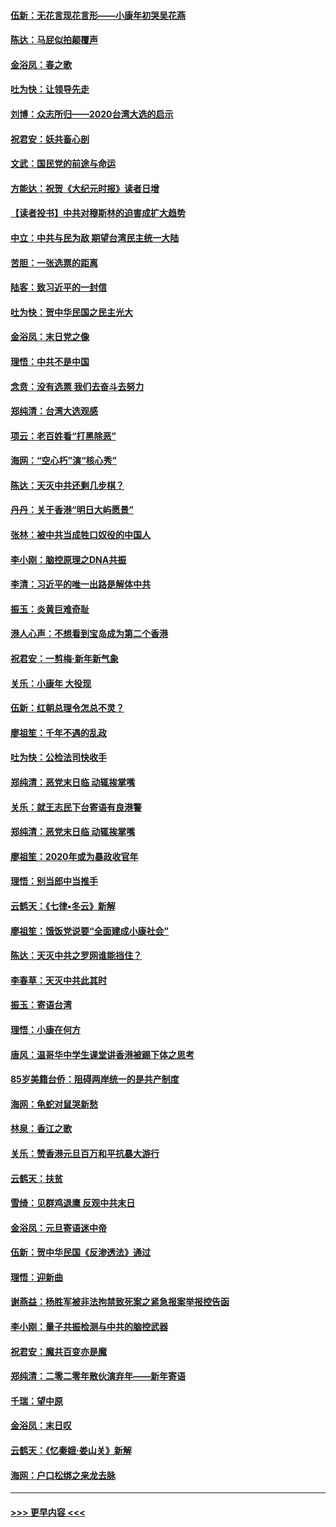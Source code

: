#### [伍新：无花言现花言形——小康年初哭吴花燕](../pages/nsc993/n11800044.md?t=01172055) 
#### [陈达：马屁似拍颠覆声](../pages/nsc993/n11800010.md?t=01172055) 
#### [金浴凤：春之歌](../pages/nsc993/n11797687.md?t=01172055) 
#### [吐为快：让领导先走](../pages/nsc993/n11797512.md?t=01172055) 
#### [刘博：众志所归——2020台湾大选的启示](../pages/nsc993/n11796878.md?t=01172055) 
#### [祝君安：妖共畜心剖](../pages/nsc993/n11794273.md?t=01172055) 
#### [文武：国民党的前途与命运](../pages/nsc993/n11794198.md?t=01172055) 
#### [方能达：祝贺《大纪元时报》读者日增](../pages/nsc993/n11793807.md?t=01172055) 
#### [【读者投书】中共对穆斯林的迫害成扩大趋势](../pages/nsc993/n11791371.md?t=01172055) 
#### [中立：中共与民为敌 期望台湾民主统一大陆](../pages/nsc993/n11790392.md?t=01172055) 
#### [苦胆：一张选票的距离](../pages/nsc993/n11788914.md?t=01172055) 
#### [陆客：致习近平的一封信](../pages/nsc993/n11788867.md?t=01172055) 
#### [吐为快：贺中华民国之民主光大](../pages/nsc993/n11788618.md?t=01172055) 
#### [金浴凤：末日党之像](../pages/nsc993/n11787475.md?t=01172055) 
#### [理悟：中共不是中国](../pages/nsc993/n11787463.md?t=01172055) 
#### [念贲：没有选票  我们去奋斗去努力](../pages/nsc993/n11787398.md?t=01172055) 
#### [郑纯清：台湾大选观感](../pages/nsc993/n11786210.md?t=01172055) 
#### [项云：老百姓看“打黑除恶”](../pages/nsc993/n11785398.md?t=01172055) 
#### [海网：“空心朽”演“核心秀”](../pages/nsc993/n11783874.md?t=01172055) 
#### [陈达：天灭中共还剩几步棋？](../pages/nsc993/n11783719.md?t=01172055) 
#### [丹丹：关于香港“明日大屿愿景”](../pages/nsc993/n11783273.md?t=01172055) 
#### [张林：被中共当成牲口奴役的中国人](../pages/nsc993/n11782397.md?t=01172055) 
#### [李小刚：脑控原理之DNA共振](../pages/nsc993/n11780962.md?t=01172055) 
#### [李清：习近平的唯一出路是解体中共](../pages/nsc993/n11780866.md?t=01172055) 
#### [振玉：炎黄巨难奇耻](../pages/nsc993/n11779632.md?t=01172055) 
#### [港人心声：不想看到宝岛成为第二个香港](../pages/nsc993/n11778817.md?t=01172055) 
#### [祝君安：一剪梅‧新年新气象](../pages/nsc993/n11776340.md?t=01172055) 
#### [关乐：小康年 大役现](../pages/nsc993/n11774213.md?t=01172055) 
#### [伍新：红朝总理令怎总不灵？](../pages/nsc993/n11770813.md?t=01172055) 
#### [廖祖笙：千年不遇的乱政](../pages/nsc993/n11770373.md?t=01172055) 
#### [吐为快：公检法司快收手](../pages/nsc993/n11770359.md?t=01172055) 
#### [郑纯清：恶党末日临 动辄挨掌嘴](../pages/nsc993/n11769912.md?t=01172055) 
#### [关乐：就王志民下台寄语有良港警](../pages/nsc993/n11769903.md?t=01172055) 
#### [郑纯清：恶党末日临 动辄挨掌嘴](../pages/nsc993/n11769356.md?t=01172055) 
#### [廖祖笙：2020年或为暴政收官年](../pages/nsc993/n11768216.md?t=01172055) 
#### [理悟：别当郎中当推手](../pages/nsc993/n11768243.md?t=01172055) 
#### [云鹤天：《七律▪冬云》新解](../pages/nsc993/n11768204.md?t=01172055) 
#### [廖祖笙：饿饭党说要“全面建成小康社会”](../pages/nsc993/n11767482.md?t=01172055) 
#### [陈达：天灭中共之罗网谁能挡住？](../pages/nsc993/n11767465.md?t=01172055) 
#### [李春草：天灭中共此其时](../pages/nsc993/n11767452.md?t=01172055) 
#### [振玉：寄语台湾](../pages/nsc993/n11767432.md?t=01172055) 
#### [理悟：小康在何方](../pages/nsc993/n11767394.md?t=01172055) 
#### [唐风：温哥华中学生课堂讲香港被踢下体之思考](../pages/nsc993/n11766848.md?t=01172055) 
#### [85岁美籍台侨：阻碍两岸统一的是共产制度](../pages/nsc993/n11765043.md?t=01172055) 
#### [海网：龟蛇对鼠哭新愁](../pages/nsc993/n11764895.md?t=01172055) 
#### [林泉：香江之歌](../pages/nsc993/n11764415.md?t=01172055) 
#### [关乐：赞香港元旦百万和平抗暴大游行](../pages/nsc993/n11764382.md?t=01172055) 
#### [云鹤天：扶贫](../pages/nsc993/n11764245.md?t=01172055) 
#### [雪绮：见群鸡退鹰  反观中共末日](../pages/nsc993/n11762112.md?t=01172055) 
#### [金浴凤：元旦寄语迷中帝](../pages/nsc993/n11761788.md?t=01172055) 
#### [伍新：贺中华民国《反渗透法》通过](../pages/nsc993/n11761994.md?t=01172055) 
#### [理悟：迎新曲](../pages/nsc993/n11761152.md?t=01172055) 
#### [谢燕益：杨胜军被非法拘禁致死案之紧急报案举报控告函](../pages/nsc993/n11756134.md?t=01172055) 
#### [李小刚：量子共振检测与中共的脑控武器](../pages/nsc993/n11754518.md?t=01172055) 
#### [祝君安：魔共百变亦是魔](../pages/nsc993/n11754469.md?t=01172055) 
#### [郑纯清：二零二零年散伙演弃年——新年寄语](../pages/nsc993/n11754195.md?t=01172055) 
#### [千瑞：望中原](../pages/nsc993/n11754159.md?t=01172055) 
#### [金浴凤：末日叹](../pages/nsc993/n11752359.md?t=01172055) 
#### [云鹤天：《忆秦娥‧娄山关》新解](../pages/nsc993/n11752348.md?t=01172055) 
#### [海网：户口松绑之来龙去脉](../pages/nsc993/n11752328.md?t=01172055) 

----
#### [ >>> 更早内容 <<< ](../indexes/nsc993-earlier.md)
